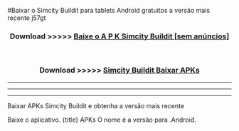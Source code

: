 #Baixar o Simcity Buildit   para tablets Android gratuitos a versão mais recente j57gt


<div align="center">
<h3>Download >>>>> <a href="https://pt-web.web.app/?pt= Simcity Buildit ">Baixe o A P K Simcity Buildit  [sem anúncios]</a></h3><br>

<h3>Download >>>>> <a href="https://pt-web.web.app/?pt= Simcity Buildit ">Simcity Buildit  Baixar APKs</a></h3>
</div>

----------------------------------------------------------

----------------------------------------------------------

----------------------------------------------------------

Baixar APKs Simcity Buildit  e obtenha a versão mais recente

Baixe o aplicativo. {title} APKs O nome é a versão para .Android.


